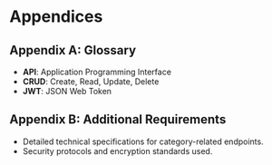 # Appendices

## Appendix A: Glossary
- **API**: Application Programming Interface
- **CRUD**: Create, Read, Update, Delete
- **JWT**: JSON Web Token

## Appendix B: Additional Requirements
- Detailed technical specifications for category-related endpoints.
- Security protocols and encryption standards used.
